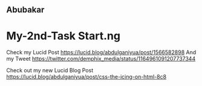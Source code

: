 ## Abubakar
# My-2nd-Task Start.ng
Check my Lucid Post https://lucid.blog/abdulganiyua/post/1566582898
And my Tweet https://twitter.com/demphix_media/status/1164961091207737344

Check out my new Lucid Blog Post https://lucid.blog/abdulganiyua/post/css-the-icing-on-html-8c8
